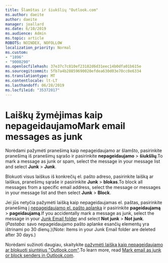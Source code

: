 ```yaml
---
title: Šlamštas ir šiukšlių "Outlook.com"
ms.author: daeite
author: daeite
manager: joallard
ms.date: 6/10/2019
ms.audience: Admin
ms.topic: article
ROBOTS: NOINDEX, NOFOLLOW
localization_priority: Normal
ms.custom:
- "1896"
- "9000290"
ms.openlocfilehash: 37e37c7c810ef23182d6d31eec14b0dfa01b615e
ms.sourcegitcommit: 5fb7a4b28859690020efdea630d03e70cc0e6334
ms.translationtype: MT
ms.contentlocale: lt-LT
ms.lasthandoff: 06/28/2019
ms.locfileid: "35372017"
---
```

# <a name="mark-email-messages-as-junk"></a><span data-ttu-id="9f751-102">Laiškų žymėjimas kaip nepageidaujamo</span><span class="sxs-lookup"><span data-stu-id="9f751-102">Mark email messages as junk</span></span>

<span data-ttu-id="9f751-103">Norėdami pažymėti pranešimą kaip nepageidaujamo ar šlamšto, pasirinkite pranešimą iš pranešimų sąrašo ir pasirinkite **nepageidaujamo** > **šiukšlių**.</span><span class="sxs-lookup"><span data-stu-id="9f751-103">To mark a message as junk or spam, select the message in your message list and select **Junk** > **Junk**.</span></span>

<span data-ttu-id="9f751-104">Blokuoti visus laiškus iš konkrečių el. pašto adreso, pasirinkite laišką ar laiškus, pranešimų sąraše ir pasirinkite **Junk** > **blokas**.</span><span class="sxs-lookup"><span data-stu-id="9f751-104">To block all messages from a specific email address, select the message or messages in your message list and then select **Junk** > **Block**.</span></span>

<span data-ttu-id="9f751-105">Jei jūs netyčia pažymėti laišką kaip nepageidaujamas el. paštas, pasirinkite pranešimą į [nepageidaujamo el. pašto aplanką](https://outlook.live.com/mail/junkemail) ir pasirinkite **pageidaujamą** > **pageidaujamą**.</span><span class="sxs-lookup"><span data-stu-id="9f751-105">If you accidentally mark a message as junk, select the message in your [Junk Email folder](https://outlook.live.com/mail/junkemail) and select **Not junk** > **Not junk**.</span></span> <span data-ttu-id="9f751-106">(*Pastaba:* savo nepageidaujamo pašto aplanke esančių elementų yra ištrinami po 30 dienų.)</span><span class="sxs-lookup"><span data-stu-id="9f751-106">(*Note:* Items in your Junk Email folder are deleted after 30 days.)</span></span>

<span data-ttu-id="9f751-107">Norėdami sužinoti daugiau, skaitykite [pažymėti laišką kaip nepageidaujamo ar blokuoti siuntėjus "Outlook.com"](https://support.office.com/article/a3ece97b-82f8-4a5e-9ac3-e92fa6427ae4).</span><span class="sxs-lookup"><span data-stu-id="9f751-107">To learn more, read [Mark email as junk or block senders in Outlook.com](https://support.office.com/article/a3ece97b-82f8-4a5e-9ac3-e92fa6427ae4).</span></span>